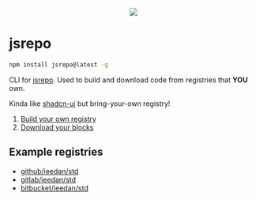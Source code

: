 <p align="center">
  <img src="https://github.com/user-attachments/assets/f1c70c20-3a4c-4d36-a21e-4d87cdf4f203">
</p>

# jsrepo

```bash
npm install jsrepo@latest -g
```

CLI for [jsrepo](https://jsrepo.dev). Used to build and download code from registries that **YOU** own.

Kinda like [shadcn-ui](https://ui.shadcn.com/) but bring-your-own registry!

1. [Build your own registry](https://jsrepo.dev/docs/setup/registry)
2. [Download your blocks](https://jsrepo.dev/docs/setup/project)

## Example registries
- [github/ieedan/std](https://github.com/ieedan/std)
- [gitlab/ieedan/std](https://gitlab.com/ieedan/std)
- [bitbucket/ieedan/std](https://bitbucket.org/ieedan/std)
 